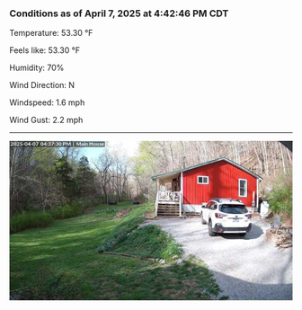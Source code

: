 ### Conditions as of April 7, 2025 at 4:42:46 PM CDT 

Temperature: 53.30 &deg;F

Feels like: 53.30 &deg;F

Humidity: 70%

Wind Direction: N

Windspeed: 1.6 mph

Wind Gust: 2.2 mph

---

<img src="./images/latest.jpeg"/>


